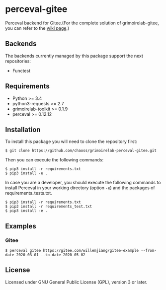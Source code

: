 # perceval-gitee

Perceval backend for Gitee.(For the complete solution of grimoirelab-gitee, you can refer to the [wiki page](https://github.com/grimoirelab-gitee/grimoirelab/wiki/How-to-run-grimoirelab-gitee%3F).)


## Backends

The backends currently managed by this package support the next repositories:

* Functest

## Requirements

* Python >= 3.4
* python3-requests >= 2.7
* grimoirelab-toolkit >= 0.1.9
* perceval >= 0.12.12

## Installation

To install this package you will need to clone the repository first:

```
$ git clone https://github.com/chaoss/grimoirelab-perceval-gitee.git
```

Then you can execute the following commands:
```
$ pip3 install -r requirements.txt
$ pip3 install -e .
```

In case you are a developer, you should execute the following commands to install Perceval in your working directory (option `-e`) and the packages of requirements_tests.txt.
```
$ pip3 install -r requirements.txt
$ pip3 install -r requirements_test.txt
$ pip3 install -e .
```

## Examples

### Gitee

```
$ perceval gitee https://gitee.com/willemjiang/gitee-example --from-date 2020-03-01 --to-date 2020-05-02
```

## License

Licensed under GNU General Public License (GPL), version 3 or later.
